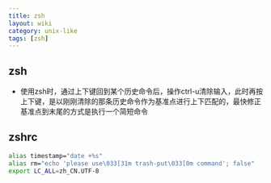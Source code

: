 ```yaml
---
title: zsh
layout: wiki
category: unix-like
tags: [zsh]
---
```



## zsh

* 使用zsh时，通过上下键回到某个历史命令后，操作ctrl-u清除输入，此时再按上下键，是以刚刚清除的那条历史命令作为基准点进行上下匹配的，最快修正基准点到末尾的方式是执行一个简短命令


## zshrc

```bash
alias timestamp="date +%s"
alias rm="echo 'please use\033[31m trash-put\033[0m command'; false"
export LC_ALL=zh_CN.UTF-8
```